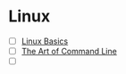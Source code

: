 # Linux

- [ ] [Linux Basics](https://dev.to/rudrakshi99/linux-basics-2onj)
- [ ] [The Art of Command Line](https://github.com/jlevy/the-art-of-command-line)
- [ ] []()
